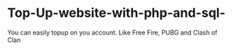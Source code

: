 # Top-Up-website-with-php-and-sql-
You can easily topup on you account. Like Free Fire, PUBG and Clash of Clan
